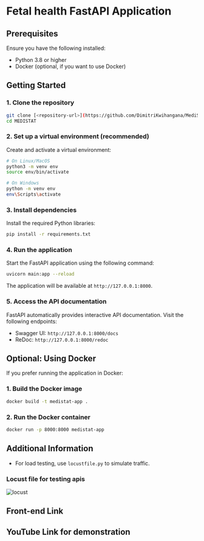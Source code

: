 # Fetal health FastAPI Application


## Prerequisites

Ensure you have the following installed:
- Python 3.8 or higher
- Docker (optional, if you want to use Docker)

## Getting Started

### 1. Clone the repository

```bash
git clone [<repository-url>](https://github.com/DimitriKwihangana/MediStat)
cd MEDISTAT
```

### 2. Set up a virtual environment (recommended)

Create and activate a virtual environment:

```bash
# On Linux/MacOS
python3 -m venv env
source env/bin/activate

# On Windows
python -m venv env
env\Scripts\activate
```

### 3. Install dependencies

Install the required Python libraries:

```bash
pip install -r requirements.txt
```

### 4. Run the application

Start the FastAPI application using the following command:

```bash
uvicorn main:app --reload
```

The application will be available at `http://127.0.0.1:8000`.

### 5. Access the API documentation

FastAPI automatically provides interactive API documentation. Visit the following endpoints:
- Swagger UI: `http://127.0.0.1:8000/docs`
- ReDoc: `http://127.0.0.1:8000/redoc`

## Optional: Using Docker

If you prefer running the application in Docker:

### 1. Build the Docker image

```bash
docker build -t medistat-app .
```

### 2. Run the Docker container

```bash
docker run -p 8000:8000 medistat-app
```

## Additional Information


- For load testing, use `locustfile.py` to simulate traffic.

### Locust file for testing apis
  ![locust](https://github.com/user-attachments/assets/4fe189da-355f-4bdc-b487-71be978368ce)
## Front-end Link

## YouTube Link for demonstration

